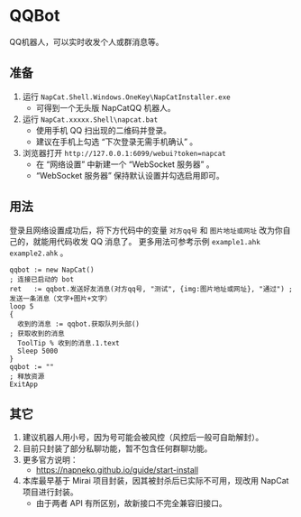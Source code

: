 # QQBot
QQ机器人，可以实时收发个人或群消息等。


## 准备
1. 运行 `NapCat.Shell.Windows.OneKey\NapCatInstaller.exe`
	- 可得到一个无头版 NapCatQQ 机器人。
2. 运行 `NapCat.xxxxx.Shell\napcat.bat`
   	- 使用手机 QQ 扫出现的二维码并登录。
	- 建议在手机上勾选 “下次登录无需手机确认” 。
3. 浏览器打开 `http://127.0.0.1:6099/webui?token=napcat`
	- 在 “网络设置” 中新建一个 “WebSocket 服务器” 。
	- “WebSocket 服务器” 保持默认设置并勾选启用即可。


## 用法
登录且网络设置成功后，将下方代码中的变量 `对方qq号` 和 `图片地址或网址` 改为你自己的，就能用代码收发 QQ 消息了。
更多用法可参考示例 `example1.ahk` `example2.ahk` 。
```AutoHotkey
qqbot := new NapCat()                                                       ; 连接已启动的 bot
ret   := qqbot.发送好友消息(对方qq号, "测试", {img:图片地址或网址}, "通过") ; 发送一条消息（文字+图片+文字）
loop 5
{
  收到的消息 := qqbot.获取队列头部()                                        ; 获取收到的消息
  ToolTip % 收到的消息.1.text
  Sleep 5000
}
qqbot := ""                                                                 ; 释放资源
ExitApp
```


## 其它
1. 建议机器人用小号，因为号可能会被风控（风控后一般可自助解封）。
2. 目前只封装了部分私聊功能，暂不包含任何群聊功能。
3. 更多官方说明：
	- https://napneko.github.io/guide/start-install
4. 本库最早基于 Mirai 项目封装，因其被封杀后已实际不可用，现改用 NapCat 项目进行封装。
	- 由于两者 API 有所区别，故新接口不完全兼容旧接口。

